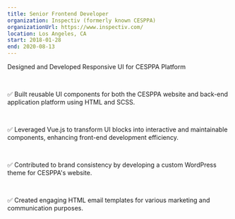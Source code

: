```yaml
---
title: Senior Frontend Developer
organization: Inspectiv (formerly known CESPPA)
organizationUrl: https://www.inspectiv.com/
location: Los Angeles, CA
start: 2018-01-28
end: 2020-08-13
---
```


<!-- Developed all the UI components of CESPPA website and CESPPA back-end application platform using HTML and SCSS. Then helped to convert those UI blocks to Vue components. In addition, worked on developing WordPress theme and various HTML email templates for CESPPA. -->

Designed and Developed Responsive UI for CESPPA Platform

<br>

✅ Built reusable UI components for both the CESPPA website and back-end application platform using HTML and SCSS.

<br>

✅ Leveraged Vue.js to transform UI blocks into interactive and maintainable components, enhancing front-end development efficiency.

<br>

✅ Contributed to brand consistency by developing a custom WordPress theme for CESPPA's website.

<br>

✅ Created engaging HTML email templates for various marketing and communication purposes.

<!-- <br>

*Projects I have worked on during this time period:*

* [CESPPA Website](https://www.cesppa.com/)
* [CESPPA WordPress Blog](https://blog.cesppa.com/)
* [CESPPA Platform](https://my.cesppa.com/#/) - for logged-in user only -->
